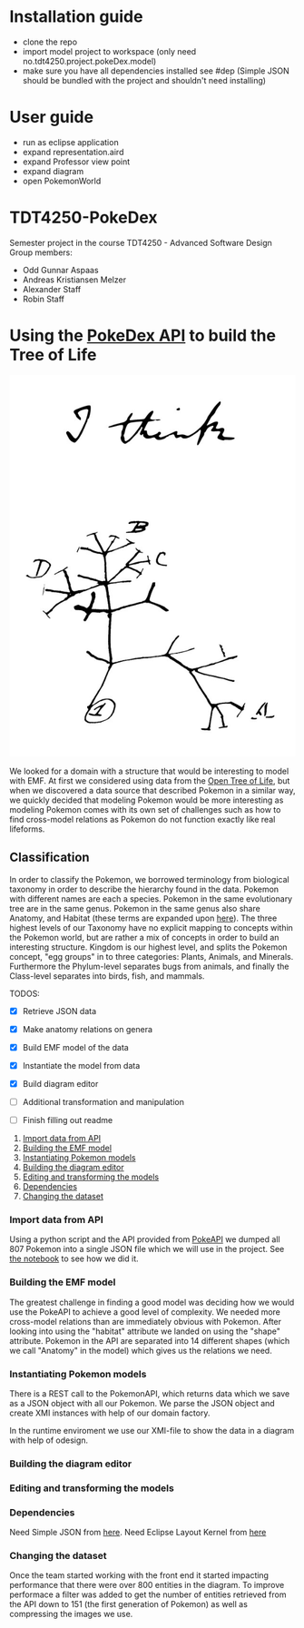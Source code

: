 # Installation guide
- clone the repo 
- import model project to workspace (only need no.tdt4250.project.pokeDex.model)
- make sure you have all dependencies installed see #dep (Simple JSON should be bundled with the project and shouldn't need installing) 

# User guide
- run as eclipse application
- expand representation.aird
- expand Professor view point
- expand diagram
- open PokemonWorld

# TDT4250-PokeDex
Semester project in the course TDT4250 - Advanced Software Design
Group members:
- Odd Gunnar Aspaas
- Andreas Kristiansen Melzer
- Alexander Staff
- Robin Staff


# Using the [PokeDex API](https://pokeapi.co/docs/v2.html/#pokemon-section) to build the Tree of Life 

![Darwin's Tree of Life](https://github.com/oddaspa/TDT4250-PokeDex/blob/master/main/prestudy/img/tree_of_life_darwin.jpg "Tree of Life Darwin")

We looked for a domain with a structure that would be interesting to model with EMF. At first we considered using data from the [Open Tree of Life](https://opentreeoflife.github.io/), but when we discovered a data source that described Pokemon in a similar way, we quickly decided that modeling Pokemon would be more interesting as modeling Pokemon comes with its own set of challenges such as how to find cross-model relations as Pokemon do not function exactly like real lifeforms.


## Classification
In order to classify the Pokemon, we borrowed terminology from biological taxonomy in order to describe the hierarchy found in the data. Pokemon with different names are each a species. Pokemon in the same evolutionary tree are in the same genus. Pokemon in the same genus also share Anatomy, and Habitat (these terms are expanded upon [here](#build_emf)). The three highest levels of our Taxonomy have no explicit mapping to concepts within the Pokemon world, but are rather a mix of concepts in order to build an interesting structure. Kingdom is our highest level, and splits the Pokemon concept, "egg groups" in to three categories: Plants, Animals, and Minerals. Furthermore the Phylum-level separates bugs from animals, and finally the Class-level separates into birds, fish, and mammals.




TODOS:
- [X] Retrieve JSON data
- [X] Make anatomy relations on genera
- [X] Build EMF model of the data
- [X] Instantiate the model from data
- [X] Build diagram editor 
- [ ] Additional transformation and manipulation
- [ ] Finish filling out readme


1. [Import data from API](#import_data)
2. [Building the EMF model](#build_emf)
3. [Instantiating Pokemon models](#init_models)
4. [Building the diagram editor](#editor)
5. [Editing and transforming the models](#transform)
6. [Dependencies](#dependencies)
7. [Changing the dataset](#change)


<a name="import_data"></a>
### Import data from API
Using a python script and the API provided from [PokeAPI](https://pokeapi.co) we dumped all 807 Pokemon into a single JSON file which we will use in the project. See [the notebook](https://github.com/oddaspa/TDT4250-PokeDex/blob/master/main/prestudy/python_retrival/PokeDex%20API.ipynb) to see how we did it.

<a name="build_emf"></a>
### Building the EMF model
The greatest challenge in finding a good model was deciding how we would use the PokeAPI to achieve a good level of complexity. We needed more cross-model relations than are immediately obvious with Pokemon. After looking into using the "habitat" attribute we landed on using the "shape" attribute. Pokemon in the API are separated into 14 different shapes (which we call "Anatomy" in the model) which gives us the relations we need. 

<a name="init_models"></a>
### Instantiating Pokemon models
There is a REST call to the PokemonAPI, which returns data which we save as a JSON object with all our Pokemon. We parse the JSON object and create XMI instances with help of our domain factory. 

In the runtime enviroment we use our XMI-file to show the data in a diagram with help of odesign. 

<a name="editor"></a>
### Building the diagram editor

<a name="transfrom"></a>
### Editing and transforming the models


<a name="transfrom"></a>
### Dependencies
Need Simple JSON from [here](https://code.google.com/archive/p/json-simple/downloads).
Need Eclipse Layout Kernel from [here](https://www.eclipse.org/elk/)

<a name="change"></a>
### Changing the dataset
Once the team started working with the front end it started impacting performance that there were over 800 entities in the diagram. To improve performace a filter was added to get the number of entities retrieved from the API down to 151 (the first generation of Pokemon) as well as compressing the images we use.  
